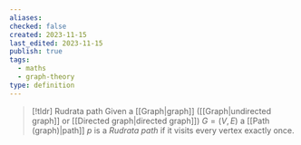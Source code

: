 ```yaml
---
aliases: 
checked: false
created: 2023-11-15
last_edited: 2023-11-15
publish: true
tags:
  - maths
  - graph-theory
type: definition
---
```

>[!tldr] Rudrata path
>Given a [[Graph|graph]] ([[Graph|undirected graph]] or [[Directed graph|directed graph]]) $G = (V,E)$  a [[Path (graph)|path]] $p$ is a *Rudrata path* if it visits every vertex exactly once.

